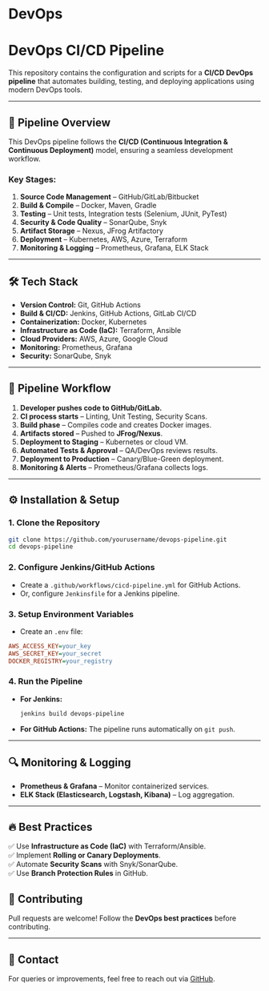 # DevOps

# **DevOps CI/CD Pipeline**

This repository contains the configuration and scripts for a **CI/CD DevOps pipeline** that automates building, testing, and deploying applications using modern DevOps tools.

---

## 🚀 **Pipeline Overview**
This DevOps pipeline follows the **CI/CD (Continuous Integration & Continuous Deployment)** model, ensuring a seamless development workflow.  

### **Key Stages:**
1. **Source Code Management** – GitHub/GitLab/Bitbucket  
2. **Build & Compile** – Docker, Maven, Gradle  
3. **Testing** – Unit tests, Integration tests (Selenium, JUnit, PyTest)  
4. **Security & Code Quality** – SonarQube, Snyk  
5. **Artifact Storage** – Nexus, JFrog Artifactory  
6. **Deployment** – Kubernetes, AWS, Azure, Terraform  
7. **Monitoring & Logging** – Prometheus, Grafana, ELK Stack  

---

## 🛠️ **Tech Stack**
- **Version Control:** Git, GitHub Actions  
- **Build & CI/CD:** Jenkins, GitHub Actions, GitLab CI/CD  
- **Containerization:** Docker, Kubernetes  
- **Infrastructure as Code (IaC):** Terraform, Ansible  
- **Cloud Providers:** AWS, Azure, Google Cloud  
- **Monitoring:** Prometheus, Grafana  
- **Security:** SonarQube, Snyk  

---

## 📌 **Pipeline Workflow**
1. **Developer pushes code to GitHub/GitLab.**  
2. **CI process starts** – Linting, Unit Testing, Security Scans.  
3. **Build phase** – Compiles code and creates Docker images.  
4. **Artifacts stored** – Pushed to **JFrog/Nexus**.  
5. **Deployment to Staging** – Kubernetes or cloud VM.  
6. **Automated Tests & Approval** – QA/DevOps reviews results.  
7. **Deployment to Production** – Canary/Blue-Green deployment.  
8. **Monitoring & Alerts** – Prometheus/Grafana collects logs.  

---

## ⚙️ **Installation & Setup**
### **1. Clone the Repository**
```sh
git clone https://github.com/yourusername/devops-pipeline.git
cd devops-pipeline
```

### **2. Configure Jenkins/GitHub Actions**
- Create a `.github/workflows/cicd-pipeline.yml` for GitHub Actions.
- Or, configure `Jenkinsfile` for a Jenkins pipeline.

### **3. Setup Environment Variables**
- Create an `.env` file:
```ini
AWS_ACCESS_KEY=your_key
AWS_SECRET_KEY=your_secret
DOCKER_REGISTRY=your_registry
```

### **4. Run the Pipeline**
- **For Jenkins:**
  ```sh
  jenkins build devops-pipeline
  ```
- **For GitHub Actions:** The pipeline runs automatically on `git push`.

---

## 🔍 **Monitoring & Logging**
- **Prometheus & Grafana** – Monitor containerized services.  
- **ELK Stack (Elasticsearch, Logstash, Kibana)** – Log aggregation.  

---

## 🔥 **Best Practices**
✅ Use **Infrastructure as Code (IaC)** with Terraform/Ansible.  
✅ Implement **Rolling or Canary Deployments**.  
✅ Automate **Security Scans** with Snyk/SonarQube.  
✅ Use **Branch Protection Rules** in GitHub.  



## 💬 **Contributing**
Pull requests are welcome! Follow the **DevOps best practices** before contributing.  

---

## 📩 **Contact**
For queries or improvements, feel free to reach out via [GitHub]((https://github.com/swetamwene)).  


